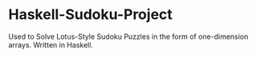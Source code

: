 # Haskell-Sudoku-Project

Used to Solve Lotus-Style Sudoku Puzzles in the form of one-dimension arrays. Written in Haskell.

